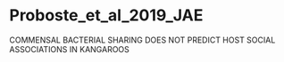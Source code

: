 # Proboste_et_al_2019_JAE
COMMENSAL BACTERIAL SHARING DOES NOT PREDICT HOST SOCIAL ASSOCIATIONS IN KANGAROOS
